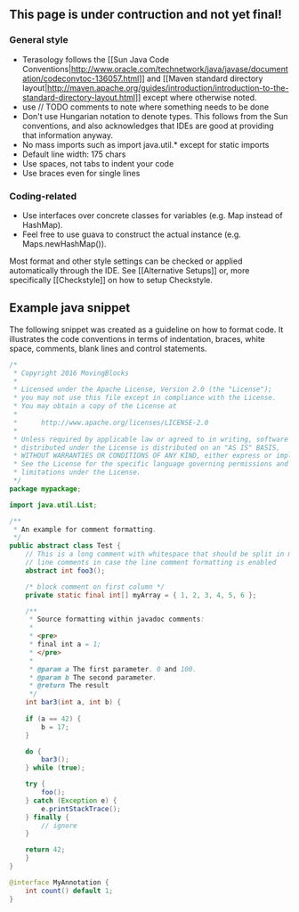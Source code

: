 ## This page is under contruction and not yet final!

### General style 
* Terasology follows the [[Sun Java Code Conventions|http://www.oracle.com/technetwork/java/javase/documentation/codeconvtoc-136057.html]] and [[Maven standard directory layout|http://maven.apache.org/guides/introduction/introduction-to-the-standard-directory-layout.html]] except where otherwise noted.
* use // TODO comments to note where something needs to be done
* Don't use Hungarian notation to denote types. This follows from the Sun conventions, and also acknowledges that IDEs are good at providing that information anyway.
* No mass imports such as import java.util.* except for static imports
* Default line width: 175 chars
* Use spaces, not tabs to indent your code
* Use braces even for single lines

### Coding-related
* Use interfaces over concrete classes for variables (e.g. Map instead of HashMap). 
* Feel free to use guava to construct the actual instance (e.g. Maps.newHashMap()).

Most format and other style settings can be checked or applied automatically through the IDE. See [[Alternative Setups]] or, more specifically [[Checkstyle]] on how to setup Checkstyle.

## Example java snippet

The following snippet was created as a guideline on how to format code. It illustrates the code conventions in terms of indentation, braces, white space, comments, blank lines and control statements.

```java
/*
 * Copyright 2016 MovingBlocks
 *
 * Licensed under the Apache License, Version 2.0 (the "License");
 * you may not use this file except in compliance with the License.
 * You may obtain a copy of the License at
 *
 *      http://www.apache.org/licenses/LICENSE-2.0
 *
 * Unless required by applicable law or agreed to in writing, software
 * distributed under the License is distributed on an "AS IS" BASIS,
 * WITHOUT WARRANTIES OR CONDITIONS OF ANY KIND, either express or implied.
 * See the License for the specific language governing permissions and
 * limitations under the License.
 */
package mypackage;

import java.util.List;

/**
 * An example for comment formatting.
 */
public abstract class Test {
    // This is a long comment with whitespace that should be split in multiple
    // line comments in case the line comment formatting is enabled
    abstract int foo3();

    /* block comment on first column */
    private static final int[] myArray = { 1, 2, 3, 4, 5, 6 };

    /**
     * Source formatting within javadoc comments:
     * 
     * <pre>
     * final int a = 1;
     * </pre>
     * 
     * @param a The first parameter. 0 and 100.
     * @param b The second parameter.
     * @return The result
     */
    int bar3(int a, int b) {
    
    if (a == 42) {
        b = 17;
    }

    do {
        bar3();
    } while (true);

    try {
        foo();
    } catch (Exception e) {
        e.printStackTrace();
    } finally {
        // ignore
    }

    return 42;
    }
}

@interface MyAnnotation {
    int count() default 1;
}
```